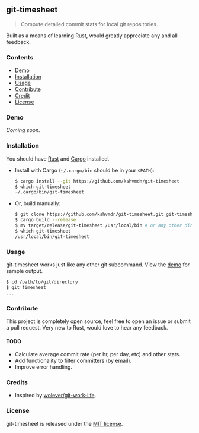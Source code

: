 ## git-timesheet

> Compute detailed commit stats for local git repositories.

Built as a means of learning Rust, would greatly appreciate any and all feedback.

### Contents

- [Demo](#demo)
- [Installation](#installation)
- [Usage](#usage)
- [Contribute](#contribute)
- [Credit](#credit)
- [License](#license)

### Demo

_Coming soon._

### Installation

You should have [Rust](https://www.rust-lang.org/en-US/) and [Cargo](https://crates.io/) installed.

- Install with Cargo (`~/.cargo/bin` should be in your `$PATH`):

  ```sh
  $ cargo install --git https://github.com/kshvmdn/git-timesheet
  $ which git-timesheet
  ~/.cargo/bin/git-timesheet
  ```

- Or, build manually:

  ```sh
  $ git clone https://github.com/kshvmdn/git-timesheet.git git-timesheet && cd $_
  $ cargo build --release
  $ mv target/release/git-timesheet /usr/local/bin # or any other directory in your $PATH!
  $ which git-timesheet
  /usr/local/bin/git-timesheet
  ```

### Usage

git-timesheet works just like any other git subcommand. View the [demo](#demo) for sample output.

```sh
$ cd /path/to/git/directory
$ git timesheet
...
```

### Contribute

This project is completely open source, feel free to open an issue or submit a pull request. Very new to Rust, would love to hear any feedback.

#### TODO

- Calculate average commit rate (per hr, per day, etc) and other stats.
- Add functionality to filter committers (by email).
- Improve error handling.

### Credits

- Inspired by [wolever/git-work-life](https://gist.github.com/wolever/2a15db70f8cb255d753b2cdbb8a718ce).

### License

git-timesheet is released under the [MIT license](./LICENSE).

